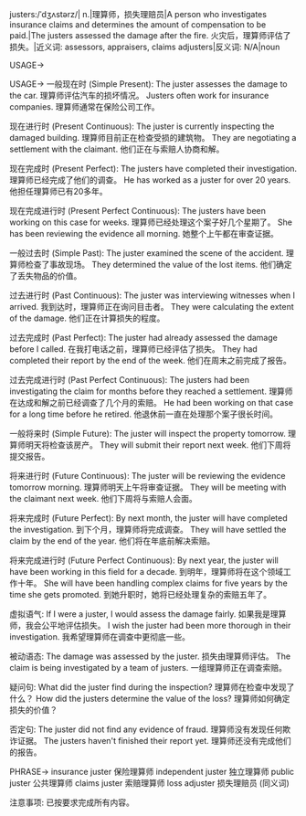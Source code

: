 justers:/ˈdʒʌstərz/| n.|理算师，损失理赔员|A person who investigates insurance claims and determines the amount of compensation to be paid.|The justers assessed the damage after the fire. 火灾后，理算师评估了损失。|近义词: assessors, appraisers, claims adjusters|反义词: N/A|noun

USAGE->

USAGE->
一般现在时 (Simple Present):
The juster assesses the damage to the car. 理算师评估汽车的损坏情况。
Justers often work for insurance companies. 理算师通常在保险公司工作。

现在进行时 (Present Continuous):
The juster is currently inspecting the damaged building. 理算师目前正在检查受损的建筑物。
They are negotiating a settlement with the claimant. 他们正在与索赔人协商和解。

现在完成时 (Present Perfect):
The justers have completed their investigation. 理算师已经完成了他们的调查。
He has worked as a juster for over 20 years. 他担任理算师已有20多年。

现在完成进行时 (Present Perfect Continuous):
The justers have been working on this case for weeks.  理算师已经处理这个案子好几个星期了。
She has been reviewing the evidence all morning. 她整个上午都在审查证据。

一般过去时 (Simple Past):
The juster examined the scene of the accident. 理算师检查了事故现场。
They determined the value of the lost items. 他们确定了丢失物品的价值。

过去进行时 (Past Continuous):
The juster was interviewing witnesses when I arrived. 我到达时，理算师正在询问目击者。
They were calculating the extent of the damage. 他们正在计算损失的程度。


过去完成时 (Past Perfect):
The juster had already assessed the damage before I called. 在我打电话之前，理算师已经评估了损失。
They had completed their report by the end of the week. 他们在周末之前完成了报告。


过去完成进行时 (Past Perfect Continuous):
The justers had been investigating the claim for months before they reached a settlement. 理算师在达成和解之前已经调查了几个月的索赔。
He had been working on that case for a long time before he retired. 他退休前一直在处理那个案子很长时间。


一般将来时 (Simple Future):
The juster will inspect the property tomorrow. 理算师明天将检查该房产。
They will submit their report next week. 他们下周将提交报告。


将来进行时 (Future Continuous):
The juster will be reviewing the evidence tomorrow morning. 理算师明天上午将审查证据。
They will be meeting with the claimant next week. 他们下周将与索赔人会面。

将来完成时 (Future Perfect):
By next month, the juster will have completed the investigation. 到下个月，理算师将完成调查。
They will have settled the claim by the end of the year. 他们将在年底前解决索赔。


将来完成进行时 (Future Perfect Continuous):
By next year, the juster will have been working in this field for a decade. 到明年，理算师将在这个领域工作十年。
She will have been handling complex claims for five years by the time she gets promoted. 到她升职时，她将已经处理复杂的索赔五年了。


虚拟语气:
If I were a juster, I would assess the damage fairly. 如果我是理算师，我会公平地评估损失。
I wish the juster had been more thorough in their investigation. 我希望理算师在调查中更彻底一些。


被动语态:
The damage was assessed by the juster.  损失由理算师评估。
The claim is being investigated by a team of justers.  一组理算师正在调查索赔。


疑问句:
What did the juster find during the inspection? 理算师在检查中发现了什么？
How did the justers determine the value of the loss? 理算师如何确定损失的价值？


否定句:
The juster did not find any evidence of fraud. 理算师没有发现任何欺诈证据。
The justers haven't finished their report yet. 理算师还没有完成他们的报告。




PHRASE->
insurance juster 保险理算师
independent juster 独立理算师
public juster 公共理算师
claims juster 索赔理算师
loss adjuster  损失理赔员 (同义词)


注意事项:  已按要求完成所有内容。
